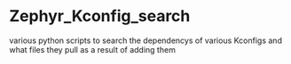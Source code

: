 # Zephyr_Kconfig_search
various python scripts to search the dependencys of various Kconfigs and what files they pull as a result of adding them
